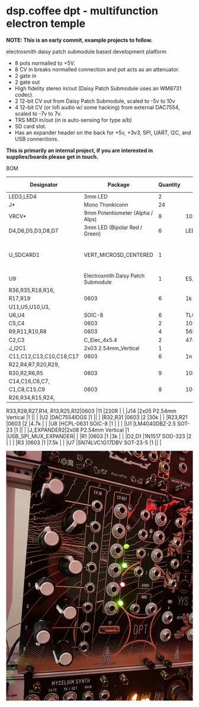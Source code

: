 # dsp.coffee dpt - multifunction electron temple

**NOTE: This is an early commit, example projects to follow.**

electrosmith daisy patch submodule based development platform

* 8 pots normalled to +5V.
* 8 CV in breaks normalled connection and pot acts as an attenuator.
* 2 gate in
* 2 gate out
* High fidelity stereo in/out (Daisy Patch Submodule uses an WM8731 codec).
* 2 12-bit CV out from Daisy Patch Submodule, scaled to -5v to 10v
* 4 12-bit CV (or lofi audio w/ some hacking) from external DAC7554, scaled to -7v to 7v.
* TRS MIDI in/out (in is auto-sensing for type a/b)
* SD card slot.
* Has an expander header on the back for +5v, +3v3, SPI, UART, I2C, and USB connections.

**This is primarily an internal project,  if you are interested in supplies/boards please get in touch.**

BOM

|Designator|Package                                                                                                                                                                                                                 |Quantity                                   |Designation|Supplier and ref      |
|----------|------------------------------------------------------------------------------------------------------------------------------------------------------------------------------------------------------------------------|-------------------------------------------|-----------|----------------------|
|LED3,LED4 |3mm LED                                                                                                                                                                                                                 |2                                          ||                      |
|J*|Mono Thonkiconn                                                                                                                                                                                                         |24                                         |                     |
|VRCV*|9mm Potentiometer (Alpha / Alps)                                                                                                                                                                                        |8                                          |10K        |                      |
|D4,D6,D5,D3,D8,D7|3mm LED (Bipolar Red / Green)                                                                                                                                                                                           |6                                          |LED_Dual_Bidirectional|Tayda                 |
|U_SDCARD1 |VERT_MICROSD_CENTERED                                                                                                                                                                                                   |1                                          || Mouser 945-PJS008U-3000-0 / Thonk |
|U9        |Electrosmith Daisy Patch Submodule                                                                                                                                                                                      |1                                          |ES_DAISY_PATCH_SM_REV1|                      | https://www.electro-smith.com/daisy/patch-sm
|R36,R35,R18,R16,
R17,R19|0603                                                                                                                                                                                                       |6                                          |1k         |                      |
|U11,U5,U10,U3,
U6,U4|SOIC-8                                                                                                                                                                                            |6                                          |TL072      |                      |
|C5,C4     |0603                                                                                                                                                                          |2                                          |100n       |                      |
|R9,R11,R10,R8|0603                                                                                                                                                                                                   |4                                          |56k        |                      |
|C2,C3     |C_Elec_4x5.4                                                                                                                                                                                                            |2                                          |47u        |                      |
|J_I2C1    |2x03 2.54mm_Vertical                                                                                                                                                                                         |1                                          ||                      |
|C11,C12,C13,C10,C18,C17|0603                                                                                                                                                                                                      |6                                          |1n         |                      |
|R22,R4,R7,R20,R29,
R30,R2,R6,R5|0603                                                                                                                                                                                                     |9                                          |10k        |                      |
|C14,C16,C6,C7,
C1,C8,C15,C9|0603                                                                                                                                                                                                     |8                                          |100n       |                      |
|R26,R34,R15,R24,
R33,R28,R27,R14,
R13,R25,R12|0603                                                                                                                                                                                                      |11                                         |220R       |                      |
|J14       |2x05 P2.54mm Vertical                                                                                                                                                                                         |1                                          ||                      |
|U2        |DAC7554IDGS                                                                                                                                                                                                  |1                                          ||                      |
|R32,R31   |0603                                                                                                                                                                                                      |2                                          |30k        |                      |
|R23,R21   |0603                                                                                                                                                                                                      |2                                          |4.7k       |                      |
|U8        |HCPL-0631 SOIC-8                                                                                                                                                                                               |1                                          |  |                      |
|U1        |LM4040DBZ-2.5 SOT-23                                                                                                                                                                                                                  |1                                          ||                      |
|J_EXPANDER2|2x08 P2.54mm Vertical                                                                                                                                                                                         |1                                          |USB_SPI_MUX_EXPANDER|                      |
|R1        |0603                                                                                                                                                                                                      |1                                          |3k         |                      |
|D2,D1     |1N1517 SOD-323                                                                                                                                                                                                               |2                                          |     |                      |
|R3        |0603                                                                                                                                                                                                      |1                                          |7.5k       |                      |
|U7        |SN74LVC1G17DBV SOT-23-5                                                                                                                                                                                                                |1                                          ||                      |


![dpt](dpt.jpg)
